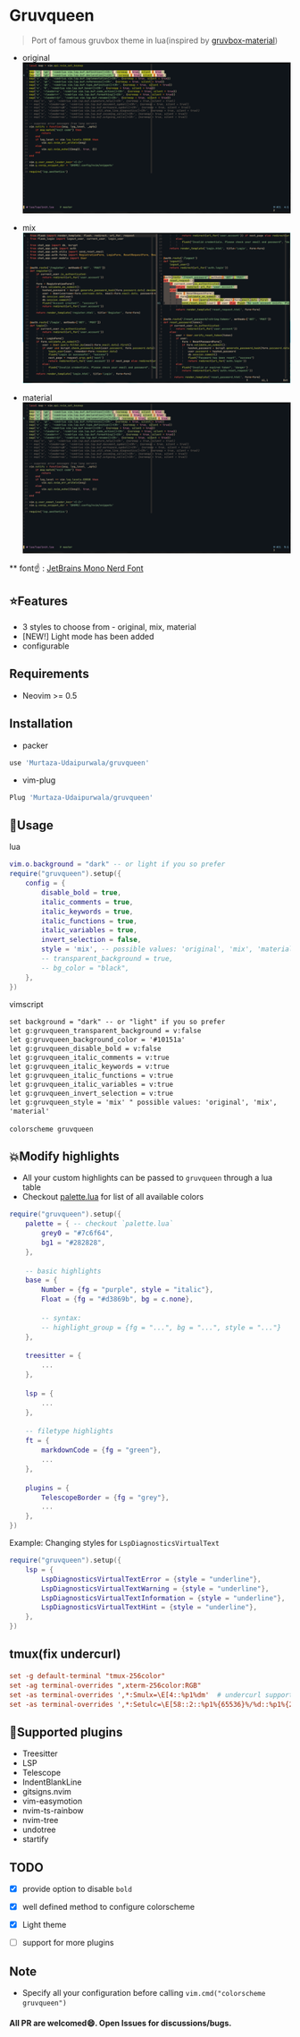 # Gruvqueen
> Port of famous gruvbox theme in lua(inspired by [gruvbox-material](https://github.com/sainnhe/gruvbox-material))

* original
![original](./assets/original.png)

* mix
![mix](./assets/mix.png)

* material
![material](./assets/material.png)

** font☝️ : [JetBrains Mono Nerd Font](https://www.nerdfonts.com/font-downloads)


## ⭐Features
* 3 styles to choose from - original, mix, material
* [NEW!] Light mode has been added
* configurable


## Requirements
* Neovim >= 0.5


## Installation
* packer
```bash
use 'Murtaza-Udaipurwala/gruvqueen'
```

* vim-plug
```bash
Plug 'Murtaza-Udaipurwala/gruvqueen'
```


## 🚀Usage
lua
```lua
vim.o.background = "dark" -- or light if you so prefer
require("gruvqueen").setup({
    config = {
        disable_bold = true,
        italic_comments = true,
        italic_keywords = true,
        italic_functions = true,
        italic_variables = true,
        invert_selection = false,
        style = 'mix', -- possible values: 'original', 'mix', 'material'
        -- transparent_background = true,
        -- bg_color = "black",
    },
})
```

vimscript
```vim
set background = "dark" -- or "light" if you so prefer
let g:gruvqueen_transparent_background = v:false
let g:gruvqueen_background_color = '#10151a'
let g:gruvqueen_disable_bold = v:false
let g:gruvqueen_italic_comments = v:true
let g:gruvqueen_italic_keywords = v:true
let g:gruvqueen_italic_functions = v:true
let g:gruvqueen_italic_variables = v:true
let g:gruvqueen_invert_selection = v:true
let g:gruvqueen_style = 'mix' " possible values: 'original', 'mix', 'material'

colorscheme gruvqueen
```

## 💥Modify highlights
* All your custom highlights can be passed to `gruvqueen` through a lua table
* Checkout [palette.lua](lua/gruvqueen/palette.lua) for list of all available colors

```lua
require("gruvqueen").setup({
    palette = { -- checkout `palette.lua`
        grey0 = "#7c6f64",
        bg1 = "#282828",
    },

    -- basic highlights
    base = {
        Number = {fg = "purple", style = "italic"},
        Float = {fg = "#d3869b", bg = c.none},

        -- syntax:
        -- highlight_group = {fg = "...", bg = "...", style = "..."}
    },

    treesitter = {
        ...
    },

    lsp = {
        ...
    },

    -- filetype highlights
    ft = {
        markdownCode = {fg = "green"},
        ...
    },

    plugins = {
        TelescopeBorder = {fg = "grey"},
        ...
    },
})
```

Example: Changing styles for `LspDiagnosticsVirtualText`
```lua
require("gruvqueen").setup({
    lsp = {
        LspDiagnosticsVirtualTextError = {style = "underline"},
        LspDiagnosticsVirtualTextWarning = {style = "underline"},
        LspDiagnosticsVirtualTextInformation = {style = "underline"},
        LspDiagnosticsVirtualTextHint = {style = "underline"},
    },
})
```

## tmux(fix undercurl)
```tmux.conf
set -g default-terminal "tmux-256color"
set -ag terminal-overrides ",xterm-256color:RGB"
set -as terminal-overrides ',*:Smulx=\E[4::%p1%dm'  # undercurl support
set -as terminal-overrides ',*:Setulc=\E[58::2::%p1%{65536}%/%d::%p1%{256}%/%{255}%&%d::%p1%{255}%&%d%;m'  # underscore colours - needs tmux-3.0
```


## 🤩Supported plugins
* Treesitter
* LSP
* Telescope
* IndentBlankLine
* gitsigns.nvim
* vim-easymotion
* nvim-ts-rainbow
* nvim-tree
* undotree
* startify


## TODO
* [x] provide option to disable `bold`
* [x] well defined method to configure colorscheme
* [x] Light theme
* [ ] support for more plugins


## Note
* Specify all your configuration before calling `vim.cmd("colorscheme gruvqueen")`


#### All PR are welcomed😄. Open Issues for discussions/bugs.
